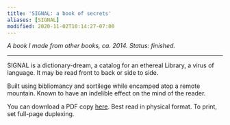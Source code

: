 ```yaml
---
title: 'SIGNAL: a book of secrets'
aliases: [SIGNAL]
modified: 2020-11-02T10:14:27-07:00
---
```


*A book I made from other books, ca. 2014. Status: finished.*

---

SIGNAL is a dictionary-dream, a catalog for an ethereal Library, a virus of language. It may be read front to back or side to side.

Built using bibliomancy and sortilege while encamped atop a remote mountain. Known to have an indelible effect on the mind of the reader.

You can download a PDF copy [here](signal-a-book-of-secrets.pdf). Best read in physical format. To print, set full-page duplexing.